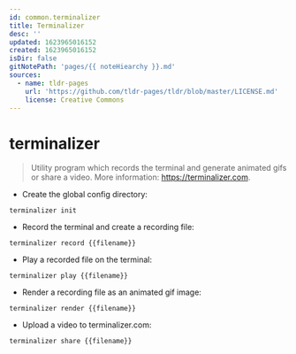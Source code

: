 ```yaml
---
id: common.terminalizer
title: Terminalizer
desc: ''
updated: 1623965016152
created: 1623965016152
isDir: false
gitNotePath: 'pages/{{ noteHiearchy }}.md'
sources:
  - name: tldr-pages
    url: 'https://github.com/tldr-pages/tldr/blob/master/LICENSE.md'
    license: Creative Commons
---
```

# terminalizer

> Utility program which records the terminal and generate animated gifs or share a video.
> More information: <https://terminalizer.com>.

- Create the global config directory:

`terminalizer init`

- Record the terminal and create a recording file:

`terminalizer record {{filename}}`

- Play a recorded file on the terminal:

`terminalizer play {{filename}}`

- Render a recording file as an animated gif image:

`terminalizer render {{filename}}`

- Upload a video to terminalizer.com:

`terminalizer share {{filename}}`

